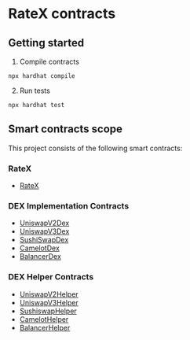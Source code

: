 # RateX contracts

## Getting started

1. Compile contracts

```shell
npx hardhat compile
```

2. Run tests

```shell
npx hardhat test
```

## Smart contracts scope

This project consists of the following smart contracts:

### RateX
- [RateX](./contracts/rateX/RateX.sol)

### DEX Implementation Contracts
- [UniswapV2Dex](./contracts/uniswapV2/UniswapV2Dex.sol)
- [UniswapV3Dex](./contracts/uniswapV3/UniswapV3Dex.sol)
- [SushiSwapDex](./contracts/sushiV2/SushiSwapDex.sol)
- [CamelotDex](./contracts/camelot/CamelotDex.sol)
- [BalancerDex](./contracts/balancer/BalancerDex.sol)

### DEX Helper Contracts
- [UniswapV2Helper](./contracts/uniswapV2/UniswapV2Helper.sol)
- [UniswapV3Helper](./contracts/uniswapV3/UniswapHelper.sol)
- [SushiswapHelper](./contracts/sushiV2/SushiSwapHelper.sol)
- [CamelotHelper](./contracts/camelot/CamelotHelper.sol)
- [BalancerHelper](./contracts/balancer/BalancerHelper.sol)
